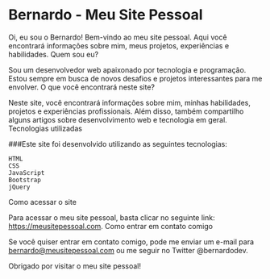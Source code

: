 # Bernardo - Meu Site Pessoal

Oi, eu sou o Bernardo! Bem-vindo ao meu site pessoal. Aqui você encontrará informações sobre mim, meus projetos, experiências e habilidades.
Quem sou eu?

Sou um desenvolvedor web apaixonado por tecnologia e programação. Estou sempre em busca de novos desafios e projetos interessantes para me envolver.
O que você encontrará neste site?

Neste site, você encontrará informações sobre mim, minhas habilidades, projetos e experiências profissionais. Além disso, também compartilho alguns artigos sobre desenvolvimento web e tecnologia em geral.
Tecnologias utilizadas

###Este site foi desenvolvido utilizando as seguintes tecnologias:

    HTML
    CSS
    JavaScript
    Bootstrap
    jQuery

Como acessar o site

Para acessar o meu site pessoal, basta clicar no seguinte link: https://meusitepessoal.com.
Como entrar em contato comigo

Se você quiser entrar em contato comigo, pode me enviar um e-mail para bernardo@meusitepessoal.com ou me seguir no Twitter @bernardodev.

Obrigado por visitar o meu site pessoal!
